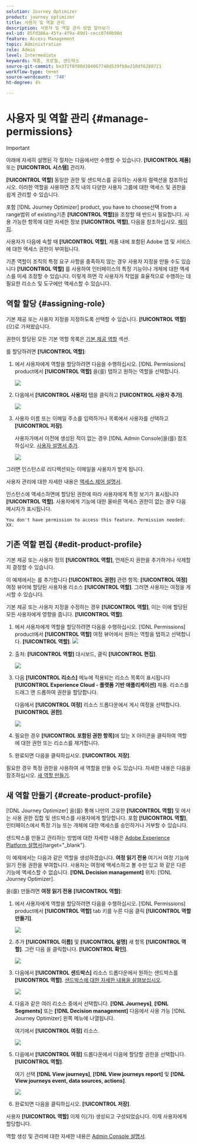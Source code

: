 ```yaml
---
solution: Journey Optimizer
product: journey optimizer
title: 사용자 및 역할 관리
description: 사용자 및 역할 관리 방법 알아보기
exl-id: 85fd386a-45fa-4f9a-89d1-cecc0749b90d
feature: Access Management
topic: Administration
role: Admin
level: Intermediate
keywords: 제품, 프로필, 샌드박스
source-git-commit: be372f8f80d304067748d539fb8e210df6280721
workflow-type: tm+mt
source-wordcount: '740'
ht-degree: 4%

---
```


# 사용자 및 역할 관리 {#manage-permissions}

>[!IMPORTANT]
>
> 아래에 자세히 설명된 각 절차는 다음에서만 수행할 수 있습니다. **[!UICONTROL 제품]** 또는 **[!UICONTROL 시스템]** 관리자.

**[!UICONTROL 역할]** 동일한 권한 및 샌드박스를 공유하는 사용자 컬렉션을 참조하십시오. 이러한 역할을 사용하면 조직 내의 다양한 사용자 그룹에 대한 액세스 및 권한을 쉽게 관리할 수 있습니다.

포함 [!DNL Journey Optimizer] product, you have to choose선택 from a range범위 of existing기존 **[!UICONTROL 역할]**&#x200B;을 조정할 때 반드시 필요합니다. 사용 가능한 항목에 대한 자세한 정보 **[!UICONTROL 역할]**, 다음을 참조하십시오. [페이지](ootb-product-profiles.md).

사용자가 다음에 속할 때 **[!UICONTROL 역할]**, 제품 내에 포함된 Adobe 앱 및 서비스에 대한 액세스 권한이 부여됩니다.

기존 역할이 조직의 특정 요구 사항을 충족하지 않는 경우 사용자 지정을 만들 수도 있습니다 **[!UICONTROL 역할]** 를 사용하여 인터페이스의 특정 기능이나 개체에 대한 액세스를 미세 조정할 수 있습니다. 이렇게 하면 각 사용자가 작업을 효율적으로 수행하는 데 필요한 리소스 및 도구에만 액세스할 수 있습니다.

## 역할 할당 {#assigning-role}

기본 제공 또는 사용자 지정을 지정하도록 선택할 수 있습니다. **[!UICONTROL 역할]** (으)로 가져왔습니다.

권한이 할당된 모든 기본 역할 목록은 [기본 제공 역할](ootb-product-profiles.md) 섹션.

를 할당하려면 **[!UICONTROL 역할]**:

1. 에서 사용자에게 역할을 할당하려면 다음을 수행하십시오. [!DNL Permissions] product에서 **[!UICONTROL 역할]** 을(를) 탭하고 원하는 역할을 선택합니다.

   ![](assets/do-not-localize/access_control_2.png)

1. 다음에서 **[!UICONTROL 사용자]** 탭을 클릭하고 **[!UICONTROL 사용자 추가]**.

   ![](assets/do-not-localize/access_control_3.png)

1. 사용자 이름 또는 이메일 주소를 입력하거나 목록에서 사용자를 선택하고 **[!UICONTROL 저장]**.

   사용자가에서 이전에 생성된 적이 없는 경우 [!DNL Admin Console]을(를) 참조하십시오. [사용자 설명서 추가](https://experienceleague.adobe.com/docs/experience-platform/access-control/ui/users.html).

   ![](assets/do-not-localize/access_control_4.png)

그러면 인스턴스로 리디렉션되는 이메일을 사용자가 받게 됩니다.

사용자 관리에 대한 자세한 내용은 [액세스 제어 설명서](https://experienceleague.adobe.com/docs/experience-platform/access-control/home.html?lang=ko).

인스턴스에 액세스하면에 할당된 권한에 따라 사용자에게 특정 보기가 표시됩니다 **[!UICONTROL 역할]**. 사용자에게 기능에 대한 올바른 액세스 권한이 없는 경우 다음 메시지가 표시됩니다.

`You don't have permission to access this feature. Permission needed: XX.`

## 기존 역할 편집 {#edit-product-profile}

기본 제공 또는 사용자 정의 **[!UICONTROL 역할]**, 언제든지 권한을 추가하거나 삭제할지 결정할 수 있습니다.

이 예제에서는 를 추가합니다 **[!UICONTROL 권한]** 관련 항목: **[!UICONTROL 여정]** 여정 뷰어에 할당된 사용자용 리소스 **[!UICONTROL 역할]**. 그러면 사용자는 여정을 게시할 수 있습니다.

기본 제공 또는 사용자 지정을 수정하는 경우 **[!UICONTROL 역할]**, 이는 이에 할당된 모든 사용자에게 영향을 줍니다. **[!UICONTROL 역할]**.

1. 에서 사용자에게 역할을 할당하려면 다음을 수행하십시오. [!DNL Permissions] product에서 **[!UICONTROL 역할]** 여정 뷰어에서 원하는 역할을 탭하고 선택합니다. **[!UICONTROL 역할]**.
   ![](assets/do-not-localize/access_control_5.png)

1. 출처: **[!UICONTROL 역할]** 대시보드, 클릭 **[!UICONTROL 편집]**.

   ![](assets/do-not-localize/access_control_6.png)

1. 다음 **[!UICONTROL 리소스]** 메뉴에 적용되는 리소스 목록이 표시됩니다 **[!UICONTROL Experience Cloud - 플랫폼 기반 애플리케이션]** 제품. 리소스를 드래그 앤 드롭하여 권한을 할당합니다.

   다음에서 **[!UICONTROL 여정]** 리소스 드롭다운에서 게시 여정을 선택합니다. **[!UICONTROL 권한]**.

   ![](assets/do-not-localize/access_control_14.png)

1. 필요한 경우 **[!UICONTROL 포함된 권한 항목]**&#x200B;에 있는 X 아이콘을 클릭하여 역할에 대한 권한 또는 리소스를 제거합니다.

1. 완료되면 다음을 클릭하십시오. **[!UICONTROL 저장]**.

필요한 경우 특정 권한을 사용하여 새 역할을 만들 수도 있습니다. 자세한 내용은 다음을 참조하십시오. [새 역할 만들기](#create-product-profile).

## 새 역할 만들기 {#create-product-profile}

[!DNL Journey Optimizer] 을(를) 통해 나만의 고유한 **[!UICONTROL 역할]** 및 에서는 사용 권한 집합 및 샌드박스를 사용자에게 할당합니다. 포함 **[!UICONTROL 역할]**, 인터페이스에서 특정 기능 또는 개체에 대한 액세스를 승인하거나 거부할 수 있습니다.

샌드박스를 만들고 관리하는 방법에 대한 자세한 내용은 [Adobe Experience Platform 설명서](https://experienceleague.adobe.com/docs/experience-platform/sandbox/ui/user-guide.html?lang=ko-KR){target="_blank"}.

이 예제에서는 다음과 같은 역할을 생성하겠습니다. **여정 읽기 전용** 여기서 여정 기능에 읽기 전용 권한을 부여합니다. 사용자는 여정에 액세스하고 볼 수만 있고 와 같은 다른 기능에 액세스할 수 없습니다. **[!DNL  Decision management]** 위치: [!DNL Journey Optimizer].

을(를) 만들려면 **여정 읽기 전용** **[!UICONTROL 역할]**:

1. 에서 사용자에게 역할을 할당하려면 다음을 수행하십시오. [!DNL Permissions] product에서 **[!UICONTROL 역할]** tab 키를 누른 다음 클릭 **[!UICONTROL 역할 만들기]**.

   ![](assets/do-not-localize/access_control_9.png)

1. 추가 **[!UICONTROL 이름]** 및 **[!UICONTROL 설명]** 새 항목 **[!UICONTROL 역할]**. 그런 다음 을 클릭합니다. **[!UICONTROL 확인]**.

   ![](assets/do-not-localize/access_control_10.png)

1. 다음에서 **[!UICONTROL 샌드박스]** 리소스 드롭다운에서 원하는 샌드박스를 **[!UICONTROL 역할]**. [샌드박스에 대한 자세한 내용을 살펴보십시오](sandboxes.md).

   ![](assets/do-not-localize/access_control_13.png)

1. 다음과 같은 여러 리소스 중에서 선택합니다. **[!DNL Journeys]**, **[!DNL Segments]** 또는 **[!DNL Decision management]** 다음에서 사용 가능 [!DNL Journey Optimizer] 왼쪽 메뉴에 나열됩니다.

   여기에서 **[!UICONTROL 여정]** 리소스.

   ![](assets/do-not-localize/access_control_11.png)

1. 다음에서 **[!UICONTROL 여정]** 드롭다운에서 다음에 할당할 권한을 선택합니다. **[!UICONTROL 역할]**.

   여기 선택 **[!DNL View journeys]**, **[!DNL View journeys report]**  및 **[!DNL View journeys event, data sources, actions]**.

   ![](assets/do-not-localize/access_control_12.png)

1. 완료되면 다음을 클릭하십시오. **[!UICONTROL 저장]**.

사용자 **[!UICONTROL 역할]** 이제 이(가) 생성되고 구성되었습니다. 이제 사용자에게 할당합니다.

역할 생성 및 관리에 대한 자세한 내용은 [Admin Console 설명서](https://experienceleague.adobe.com/docs/experience-platform/access-control/abac/permissions-ui/roles.html?lang=ko-KR).
